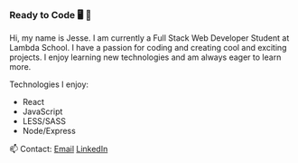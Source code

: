 ### Ready to Code 🖥 🚀

Hi, my name is Jesse. I am currently a Full Stack Web Developer Student at Lambda School. I have a passion for coding and creating cool and exciting projects. I enjoy learning new technologies and am always eager to learn more.

Technologies I enjoy:
 - React
 - JavaScript
 - LESS/SASS
 - Node/Express

📫 Contact: [Email](mailto:jesse.a.marek@gmail.com) [LinkedIn](https://www.linkedin.com/in/jesse-a-marek)

<!--
**jessemarek/jessemarek** is a ✨ _special_ ✨ repository because its `README.md` (this file) appears on your GitHub profile.

Here are some ideas to get you started:

- 🔭 I’m currently working on ...
- 🌱 I’m currently learning ...
- 👯 I’m looking to collaborate on ...
- 🤔 I’m looking for help with ...
- 💬 Ask me about ...
- 📫 How to reach me: ...
- 😄 Pronouns: ...
- ⚡ Fun fact: ...
-->

